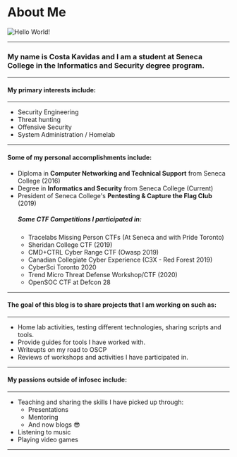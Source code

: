 # About Me


![Hello World!](/images/about/hello_world_banner.png "Welcome to my blog!")
___

### My name is Costa Kavidas and I am a student at Seneca College in the Informatics and Security degree program.
___
#### My primary interests include:
___
* Security Engineering
* Threat hunting
* Offensive Security
* System Administration / Homelab
___
#### Some of my personal accomplishments include:
* Diploma in __Computer Networking and Technical Support__ from Seneca College (2016)
* Degree in __Informatics and Security__ from Seneca College (Current)
* President of Seneca College's __Pentesting & Capture the Flag Club__ (2019)
    ##### Some CTF Competitions I participated in:
    * Tracelabs Missing Person CTFs (At Seneca and with Pride Toronto)
    * Sheridan College CTF (2019)
    * CMD+CTRL Cyber Range CTF (Owasp 2019)
    * Canadian Collegiate Cyber Experience (C3X - Red Forest 2019)
    * CyberSci Toronto 2020
    * Trend Micro Threat Defense Workshop/CTF (2020)
    * OpenSOC CTF at Defcon 28
___
#### The goal of this blog is to share projects that I am working on such as:
___
* Home lab activities, testing different technologies, sharing scripts and tools.
* Provide guides for tools I have worked with.
* Writeupts on my road to OSCP
* Reviews of workshops and activities I have participated in.
___
#### My passions outside of infosec include:
___
* Teaching and sharing the skills I have picked up through:
    * Presentations
    * Mentoring
    * And now blogs :sunglasses:
* Listening to music
* Playing video games
___